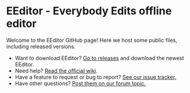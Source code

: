 # EEditor - Everybody Edits offline editor  
  
Welcome to the EEditor GitHub page! Here we host some public files, including released versions.  
  
* Want to download EEditor? [Go to releases](https://github.com/Madis0/eeditor/releases/latest) and download the newest EEditor.  
* Need help? [Read the official wiki](https://github.com/Madis0/eeditor/wiki).  
* Have a feature to request or bug to report? [See our issue tracker.](https://bitbucket.org/capasha/eeditor/issues?status=new&status=open)
* Have other questions? [Post them on our forum topic.](https://forums.everybodyedits.com/viewtopic.php?id=32502) 
